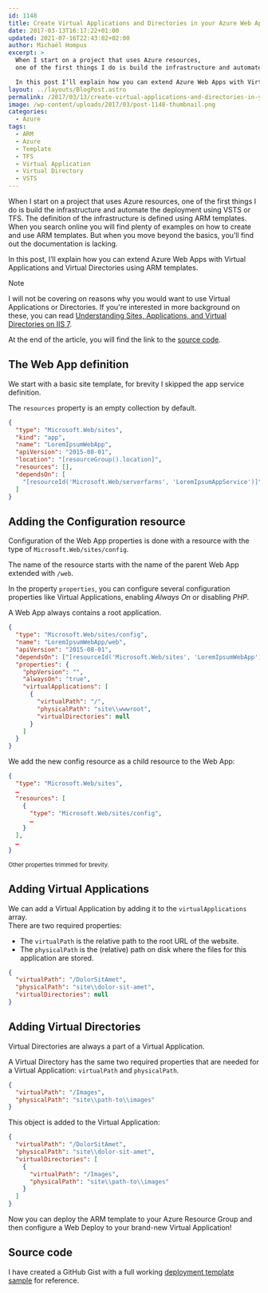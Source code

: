 ```yaml
---
id: 1148
title: Create Virtual Applications and Directories in your Azure Web App using ARM templates
date: 2017-03-13T16:17:22+01:00
updated: 2021-07-16T22:43:02+02:00
author: Michaël Hompus
excerpt: >
  When I start on a project that uses Azure resources,
  one of the first things I do is build the infrastructure and automate the deployment using VSTS or TFS.

  In this post I‘ll explain how you can extend Azure Web Apps with Virtual Applications and Virtual Directories using ARM templates.
layout: ../layouts/BlogPost.astro
permalink: /2017/03/13/create-virtual-applications-and-directories-in-your-azure-web-app-using-arm-templates/
image: /wp-content/uploads/2017/03/post-1148-thumbnail.png
categories:
  - Azure
tags:
  - ARM
  - Azure
  - Template
  - TFS
  - Virtual Application
  - Virtual Directory
  - VSTS
---
```


When I start on a project that uses Azure resources, one of the first things I do is build the infrastructure and automate the deployment using VSTS or TFS. The definition of the infrastructure is defined using ARM templates.  
When you search online you will find plenty of examples on how to create and use ARM templates. But when you move beyond the basics, you’ll find out the documentation is lacking.

In this post, I’ll explain how you can extend Azure Web Apps with Virtual Applications and Virtual Directories using ARM templates.

<!--more-->

> [!NOTE]
> I will not be covering on reasons why you would want to use Virtual Applications or Directories.
> If you're interested in more background on these, you can read
> [Understanding Sites, Applications, and Virtual Directories on IIS 7](https://learn.microsoft.com/iis/get-started/planning-your-iis-architecture/understanding-sites-applications-and-virtual-directories-on-iis).

At the end of the article, you will find the link to the [source code](#source-code).

## The Web App definition

We start with a basic site template, for brevity I skipped the app service definition.

The `resources` property is an empty collection by default.

```json {7}
{
  "type": "Microsoft.Web/sites",
  "kind": "app",
  "name": "LoremIpsumWebApp",
  "apiVersion": "2015-08-01",
  "location": "[resourceGroup().location]",
  "resources": [],
  "dependsOn": [
    "[resourceId('Microsoft.Web/serverfarms', 'LoremIpsumAppService')]"
  ]
}
```

## Adding the Configuration resource

Configuration of the Web App properties is done with a resource with the type of `Microsoft.Web/sites/config`.

The name of the resource starts with the name of the parent Web App extended with `/web`.

In the property `properties`, you can configure several configuration properties like Virtual Applications,
enabling _Always On_ or disabling _PHP_.

A Web App always contains a root application.

```json {2,7-8,10-14}
{
  "type": "Microsoft.Web/sites/config",
  "name": "LoremIpsumWebApp/web",
  "apiVersion": "2015-08-01",
  "dependsOn": ["[resourceId('Microsoft.Web/sites', 'LoremIpsumWebApp')]"],
  "properties": {
    "phpVersion": "",
    "alwaysOn": "true",
    "virtualApplications": [
      {
        "virtualPath": "/",
        "physicalPath": "site\\wwwroot",
        "virtualDirectories": null
      }
    ]
  }
}
```

We add the new config resource as a child resource to the Web App:

```json {4-9}
{
  "type": "Microsoft.Web/sites",
  …
  "resources": [
    {
      "type": "Microsoft.Web/sites/config",
      …
    }
  ],
  …
}
```

<small>Other properties trimmed for brevity.</small>

## Adding Virtual Applications

We can add a Virtual Application by adding it to the `virtualApplications` array.  
There are two required properties:

- The `virtualPath` is the relative path to the root URL of the website.
- The `physicalPath` is the (relative) path on disk where the files for this application are stored.

```json
{
  "virtualPath": "/DolorSitAmet",
  "physicalPath": "site\\dolor-sit-amet",
  "virtualDirectories": null
}
```

## Adding Virtual Directories

Virtual Directories are always a part of a Virtual Application.

A Virtual Directory has the same two required properties that are needed for a Virtual Application: `virtualPath` and `physicalPath`.

```json
{
  "virtualPath": "/Images",
  "physicalPath": "site\\path-to\\images"
}
```

This object is added to the Virtual Application:

```json
{
  "virtualPath": "/DolorSitAmet",
  "physicalPath": "site\\dolor-sit-amet",
  "virtualDirectories": [
    {
      "virtualPath": "/Images",
      "physicalPath": "site\\path-to\\images"
    }
  ]
}
```

Now you can deploy the ARM template to your Azure Resource Group and then configure a Web Deploy to your brand-new Virtual Application!

## Source code

I have created a GitHub Gist with a full working [deployment template sample](https://gist.github.com/eNeRGy164/0ff063f039088f2cae6219fa6110cbda) for reference.
